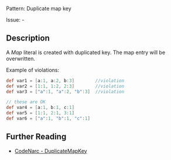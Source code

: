 Pattern: Duplicate map key

Issue: -

## Description

A *Map* literal is created with duplicated key. The map entry will be overwritten.

Example of violations:

``` groovy
def var1 = [a:1, a:2, b:3]        //violation
def var2 = [1:1, 1:2, 2:3]        //violation
def var3 = ["a":1, "a":2, "b":3]  //violation

// these are OK
def var4 = [a:1, b:1, c:1]
def var5 = [1:1, 2:1, 3:1]
def var6 = ["a":1, "b":1, "c":1]
```

## Further Reading

* [CodeNarc - DuplicateMapKey](https://codenarc.github.io/CodeNarc/codenarc-rules-basic.html#duplicatemapkey-rule)